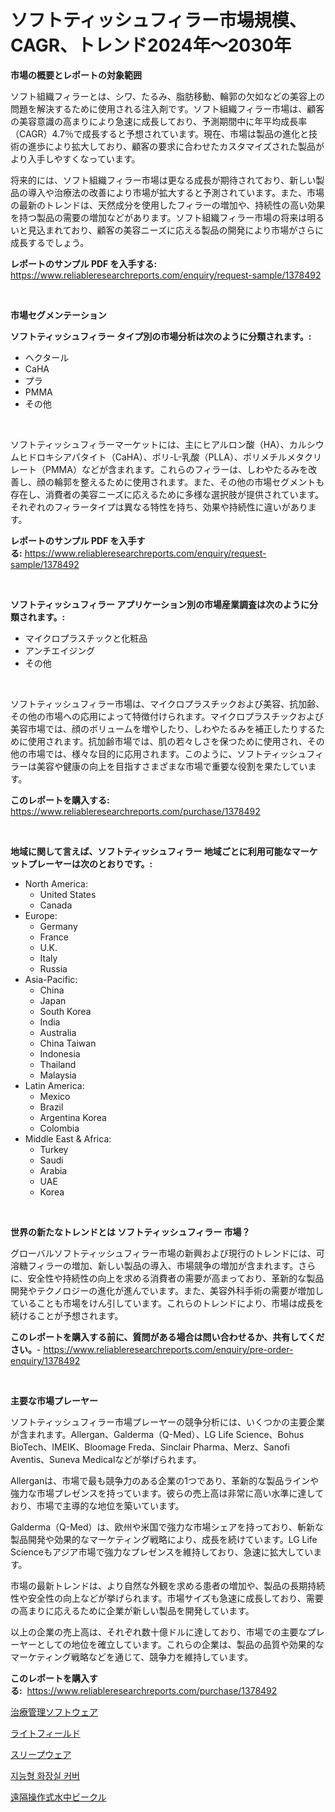 <p><h1>ソフトティッシュフィラー市場規模、CAGR、トレンド2024年〜2030年</h1></p><p><strong>市場の概要とレポートの対象範囲</strong></p>
<p><p>ソフト組織フィラーとは、シワ、たるみ、脂肪移動、輪郭の欠如などの美容上の問題を解決するために使用される注入剤です。ソフト組織フィラー市場は、顧客の美容意識の高まりにより急速に成長しており、予測期間中に年平均成長率（CAGR）4.7％で成長すると予想されています。現在、市場は製品の進化と技術の進歩により拡大しており、顧客の要求に合わせたカスタマイズされた製品がより入手しやすくなっています。</p><p>将来的には、ソフト組織フィラー市場は更なる成長が期待されており、新しい製品の導入や治療法の改善により市場が拡大すると予測されています。また、市場の最新のトレンドは、天然成分を使用したフィラーの増加や、持続性の高い効果を持つ製品の需要の増加などがあります。ソフト組織フィラー市場の将来は明るいと見込まれており、顧客の美容ニーズに応える製品の開発により市場がさらに成長するでしょう。</p></p>
<p><strong>レポートのサンプル PDF を入手する:</strong> <a href="https://www.reliableresearchreports.com/enquiry/request-sample/1378492">https://www.reliableresearchreports.com/enquiry/request-sample/1378492</a></p>
<p>&nbsp;</p>
<p><strong>市場セグメンテーション</strong></p>
<p><strong>ソフトティッシュフィラー タイプ別の市場分析は次のように分類されます。:</strong></p>
<p><ul><li>ヘクタール</li><li>CaHA</li><li>プラ</li><li>PMMA</li><li>その他</li></ul></p>
<p>&nbsp;</p>
<p><p>ソフトティッシュフィラーマーケットには、主にヒアルロン酸（HA）、カルシウムヒドロキシアパタイト（CaHA）、ポリ-L-乳酸（PLLA）、ポリメチルメタクリレート（PMMA）などが含まれます。これらのフィラーは、しわやたるみを改善し、顔の輪郭を整えるために使用されます。また、その他の市場セグメントも存在し、消費者の美容ニーズに応えるために多様な選択肢が提供されています。それぞれのフィラータイプは異なる特性を持ち、効果や持続性に違いがあります。</p></p>
<p><strong>レポートのサンプル PDF を入手する:</strong>&nbsp;<a href="https://www.reliableresearchreports.com/enquiry/request-sample/1378492">https://www.reliableresearchreports.com/enquiry/request-sample/1378492</a></p>
<p>&nbsp;</p>
<p><strong> ソフトティッシュフィラー アプリケーション別の市場産業調査は次のように分類されます。:</strong></p>
<p><ul><li>マイクロプラスチックと化粧品</li><li>アンチエイジング</li><li>その他</li></ul></p>
<p>&nbsp;</p>
<p><p>ソフトティッシュフィラー市場は、マイクロプラスチックおよび美容、抗加齢、その他の市場への応用によって特徴付けられます。マイクロプラスチックおよび美容市場では、顔のボリュームを増やしたり、しわやたるみを補正したりするために使用されます。抗加齢市場では、肌の若々しさを保つために使用され、その他の市場では、様々な目的に応用されます。このように、ソフトティッシュフィラーは美容や健康の向上を目指すさまざまな市場で重要な役割を果たしています。</p></p>
<p><strong>このレポートを購入する:</strong>&nbsp; <a href="https://www.reliableresearchreports.com/purchase/1378492">https://www.reliableresearchreports.com/purchase/1378492</a></p>
<p>&nbsp;</p>
<p><strong>地域に関して言えば、ソフトティッシュフィラー 地域ごとに利用可能なマーケットプレーヤーは次のとおりです。:</strong></p>
<p><ul>
    <li>
        North America:
        <ul>
            <li>United States</li>
            <li>Canada</li>
        </ul>
    </li>
    <li>
        Europe:
        <ul>
            <li>Germany</li>
            <li>France</li>
            <li>U.K.</li>
            <li>Italy</li>
            <li>Russia</li>
        </ul>
    </li>
    <li>
        Asia-Pacific:
        <ul>
            <li>China</li>
            <li>Japan</li>
            <li>South Korea</li>
            <li>India</li>
            <li>Australia</li>
            <li>China Taiwan</li>
            <li>Indonesia</li>
            <li>Thailand</li>
            <li>Malaysia</li>
        </ul>
    </li>
    <li>
        Latin America:
        <ul>
            <li>Mexico</li>
            <li>Brazil</li>
            <li>Argentina Korea</li>
            <li>Colombia</li>
        </ul>
    </li>
    <li>
        Middle East & Africa:
        <ul>
            <li>Turkey</li>
            <li>Saudi</li>
            <li>Arabia</li>
            <li>UAE</li>
            <li>Korea</li>
        </ul>
    </li>
    </ul></p>
<p>&nbsp;</p>
<p><strong>世界の新たなトレンドとは ソフトティッシュフィラー 市場？</strong></p>
<p><p>グローバルソフトティッシュフィラー市場の新興および現行のトレンドには、可溶糖フィラーの増加、新しい製品の導入、市場競争の増加が含まれます。さらに、安全性や持続性の向上を求める消費者の需要が高まっており、革新的な製品開発やテクノロジーの進化が進んでいます。また、美容外科手術の需要が増加していることも市場をけん引しています。これらのトレンドにより、市場は成長を続けることが予想されます。</p></p>
<p><strong>このレポートを購入する前に、質問がある場合は問い合わせるか、共有してください。</strong>- <a href="https://www.reliableresearchreports.com/enquiry/pre-order-enquiry/1378492">https://www.reliableresearchreports.com/enquiry/pre-order-enquiry/1378492</a></p>
<p>&nbsp;</p>
<p><strong>主要な市場プレーヤー</strong></p>
<p><p>ソフトティッシュフィラー市場プレーヤーの競争分析には、いくつかの主要企業が含まれます。Allergan、Galderma（Q-Med）、LG Life Science、Bohus BioTech、IMEIK、Bloomage Freda、Sinclair Pharma、Merz、Sanofi Aventis、Suneva Medicalなどが挙げられます。</p><p>Allerganは、市場で最も競争力のある企業の1つであり、革新的な製品ラインや強力な市場プレゼンスを持っています。彼らの売上高は非常に高い水準に達しており、市場で主導的な地位を築いています。</p><p>Galderma（Q-Med）は、欧州や米国で強力な市場シェアを持っており、斬新な製品開発や効果的なマーケティング戦略により、成長を続けています。LG Life Scienceもアジア市場で強力なプレゼンスを維持しており、急速に拡大しています。</p><p>市場の最新トレンドは、より自然な外観を求める患者の増加や、製品の長期持続性や安全性の向上などが挙げられます。市場サイズも急速に成長しており、需要の高まりに応えるために企業が新しい製品を開発しています。</p><p>以上の企業の売上高は、それぞれ数十億ドルに達しており、市場での主要なプレーヤーとしての地位を確立しています。これらの企業は、製品の品質や効果的なマーケティング戦略などを通じて、競争力を維持しています。</p></p>
<p><strong>このレポートを購入する:</strong>&nbsp;&nbsp;<a href="https://www.reliableresearchreports.com/purchase/1378492">https://www.reliableresearchreports.com/purchase/1378492</a></p>
<p><p><a href="https://medium.com/@kelsitorphy644/%E3%82%BB%E3%83%A9%E3%83%94%E3%83%BC%E7%AE%A1%E7%90%86%E3%82%BD%E3%83%95%E3%83%88%E3%82%A6%E3%82%A7%E3%82%A2%E5%B8%82%E5%A0%B4%E3%81%AF-%E5%B8%82%E5%A0%B4%E3%82%B7%E3%82%A7%E3%82%A2-%E5%B8%82%E5%A0%B4%E5%8B%95%E5%90%91-%E3%81%8A%E3%82%88%E3%81%B3%E5%B8%82%E5%A0%B4%E6%88%90%E9%95%B7%E3%81%AB%E9%96%A2%E3%81%99%E3%82%8B%E6%83%85%E5%A0%B1%E3%82%92%E6%8F%90%E4%BE%9B%E3%81%97%E3%81%BE%E3%81%99-18e8241d1fd5">治療管理ソフトウェア</a></p><p><a href="https://medium.com/@kaydenjohns1964/%E5%85%89%E5%A0%B4%E3%83%9E%E3%83%BC%E3%82%B1%E3%83%83%E3%83%88-2031%E5%B9%B4%E3%81%BE%E3%81%A7%E3%81%AE%E6%88%90%E5%8A%9F%E3%81%99%E3%82%8B%E3%83%93%E3%82%B8%E3%83%8D%E3%82%B9%E6%88%A6%E7%95%A5%E3%81%AE%E9%8D%B5-bad2faeef4a3">ライトフィールド</a></p><p><a href="https://github.com/joaejkdzgyljvo6/Market-Research-Report-List-1/blob/main/9213106581.md">スリープウェア</a></p><p><a href="https://medium.com/@cute_priencsss/%EC%8A%A4%EB%A7%88%ED%8A%B8-%ED%99%94%EC%9E%A5%EC%8B%A4-%EB%8D%AE%EA%B0%9C-%EC%8B%9C%EC%9E%A5-%EC%9C%A0%ED%98%95-%EC%9D%91%EC%9A%A9-%EB%B0%8F-%EC%A7%80%EB%A6%AC%EB%B3%84-%EC%A2%85%ED%95%A9-%ED%8F%89%EA%B0%80-989fb892648a">지능형 화장실 커버</a></p><p><a href="https://github.com/ppmazlotr77499/Market-Research-Report-List-1/blob/main/3217034580.md">遠隔操作式水中ビークル</a></p></p>